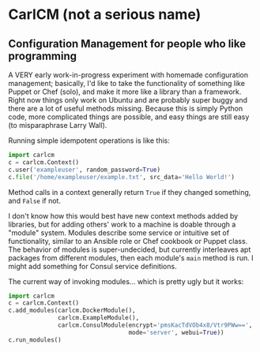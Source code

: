 # CarlCM (not a serious name)

## Configuration Management for people who like programming

A VERY early work-in-progress experiment with homemade configuration
management; basically, I'd like to take the functionality of something
like Puppet or Chef (solo), and make it more like a library than a
framework.  Right now things only work on Ubuntu and are probably
super buggy and there are a lot of useful methods missing.  Because
this is simply Python code, more complicated things are possible, and
easy things are still easy (to misparaphrase Larry Wall).

Running simple idempotent operations is like this:

```python
import carlcm
c = carlcm.Context()
c.user('exampleuser', random_password=True)
c.file('/home/exampleuser/example.txt', src_data='Hello World!')
```

Method calls in a context generally return `True` if they changed
something, and `False` if not.

I don't know how this would best have new context methods added by
libraries, but for adding others' work to a machine is doable through
a "module" system.  Modules describe some service or intuitive set of
functionality, similar to an Ansible role or Chef cookbook or Puppet
class.  The behavior of modules is super-undecided, but currently
interleaves apt packages from different modules, then each module's
`main` method is run.  I might add something for Consul service
definitions.

The current way of invoking modules... which is pretty ugly but it
works:

```python
import carlcm
c = carlcm.Context()
c.add_modules(carlcm.DockerModule(),
              carlcm.ExampleModule(),
              carlcm.ConsulModule(encrypt='pmsKacTdVOb4x8/Vtr9PWw==',
                                  mode='server', webui=True))
c.run_modules()
```
